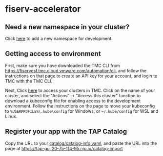 # fiserv-accelerator

## Need a new namespace in your cluster?
Click [here](https://github.com/cdelashmutt-pivotal/gbs-gitops/new/main?filename=config/new-namespace.yaml&message=New%20Developer%20Namespace&value=apiVersion%3A%20v1%0Akind%3A%20Namespace%0Ametadata%3A%0A%20%20labels%3A%0A%20%20%20%20apps.tanzu.vmware.com%2Ftap-ns%3A%20%27%27%0A%20%20name%3A%20new-namespace) to add a new namespace for development.

## Getting access to environment
First, make sure you have downloaded the TMC CLI from https://fiservesf.tmc.cloud.vmware.com/automation/cli, and follow the instructions on that page to create an API key for your account, and login to TMC with the TMC CLI.

Next, Click [here](https://fiservesf.tmc.cloud.vmware.com/clusters) to access your clusters in TMC.  Click on the name of your cluster, and select the "Actions" -> "Access this cluster" function to download a kubeconfig file for enabling access to the development environment.  Follow the instructions on the page to move your kubeconfig to `%USERPROFILE%\.kube\config` for Windows, or `~/.kube/config` for WSL and Linux.

## Register your app with the TAP Catalog
Copy the URL to your [catalog/catalog-info.yaml](catalog/catalog-info.yaml), and paste the URL into the page at https://tap-gui.20-75-114-95.nip.io/catalog-import